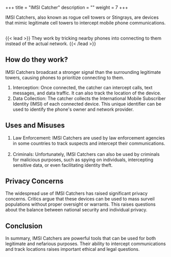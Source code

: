 +++
title = "IMSI Catcher"
description = ""
weight = 7
+++

IMSI Catchers, also known as rogue cell towers or Stingrays, are devices that mimic legitimate cell towers to intercept mobile phone communications.   

{{< lead >}}
They work by tricking nearby phones into connecting to them instead of the actual network. 
{{< /lead >}}

## How do they work?
IMSI Catchers broadcast a stronger signal than the surrounding legitimate towers, causing phones to prioritize connecting to them.

1. Interception: Once connected, the catcher can intercept calls, text messages, and data traffic. It can also track the location of the device.   
2. Data Collection: The catcher collects the International Mobile Subscriber Identity (IMSI) of each connected device. This unique identifier can be used to identify the phone's owner and network provider.   
## Uses and Misuses
1. Law Enforcement: IMSI Catchers are used by law enforcement agencies in some countries to track suspects and intercept their communications.   
2. Criminals: Unfortunately, IMSI Catchers can also be used by criminals for malicious purposes, such as spying on individuals, intercepting sensitive data, or even facilitating identity theft.   

## Privacy Concerns
The widespread use of IMSI Catchers has raised significant privacy concerns. Critics argue that these devices can be used to mass surveil populations without proper oversight or warrants. This raises questions about the balance between national security and individual privacy.   


## Conclusion
In summary, IMSI Catchers are powerful tools that can be used for both legitimate and nefarious purposes. Their ability to intercept communications and track locations raises important ethical and legal questions.   

